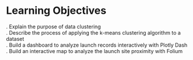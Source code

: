 # Learning Objectives
. Explain the purpose of data clustering<br>
. Describe the process of applying the k-means clustering algorithm to a dataset<br>
. Build a dashboard to analyze launch records interactively with Plotly Dash<br>
. Build an interactive map to analyze the launch site proximity with Folium<br>
